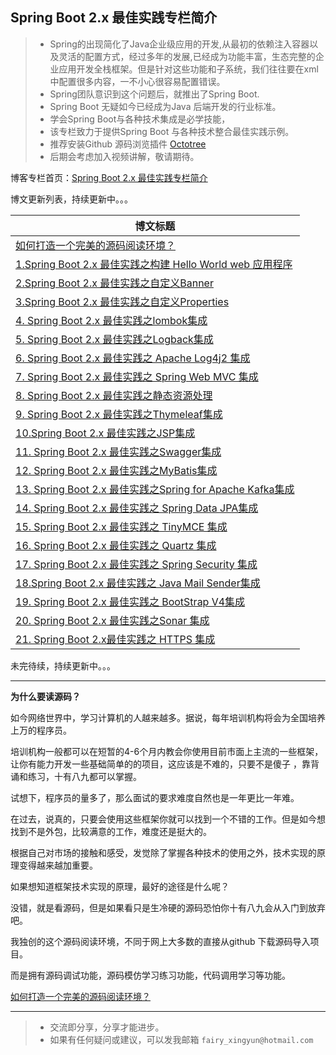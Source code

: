## Spring Boot  2.x 最佳实践专栏简介
> - Spring的出现简化了Java企业级应用的开发,从最初的依赖注入容器以及灵活的配置方式，经过多年的发展,已经成为功能丰富，生态完整的企业应用开发全栈框架。但是针对这些功能和子系统，我们往往要在xml中配置很多内容，一不小心很容易配置错误。 
> - Spring团队意识到这个问题后，就推出了Spring Boot.
> -  Spring Boot 无疑如今已经成为Java 后端开发的行业标准。
> - 学会Spring Boot与各种技术集成是必学技能，
> - 该专栏致力于提供Spring Boot 与各种技术整合最佳实践示例。
> - 推荐安装Github 源码浏览插件 [Octotree](https://www.octotree.io/)
> - 后期会考虑加入视频讲解，敬请期待。

博客专栏首页：[Spring Boot  2.x 最佳实践专栏简介](https://xingyun.blog.csdn.net/category_9284593.html)

博文更新列表，持续更新中。。。

|博文标题|
|--|
| [如何打造一个完美的源码阅读环境？](https://xingyun.blog.csdn.net/article/details/104001278)|
| [1.Spring Boot 2.x 最佳实践之构建 Hello World web 应用程序](https://xingyun.blog.csdn.net/article/details/101110483)|
| [2.Spring Boot 2.x 最佳实践之自定义Banner](https://xingyun.blog.csdn.net/article/details/88819151) |  
| [3.Spring Boot 2.x 最佳实践之自定义Properties](https://xingyun.blog.csdn.net/article/details/89408533)|
|[4. Spring Boot 2.x 最佳实践之lombok集成](https://xingyun.blog.csdn.net/article/details/100763122)|
|[5. Spring Boot 2.x 最佳实践之Logback集成](https://xingyun.blog.csdn.net/article/details/88884141)|
|[6. Spring Boot 2.x 最佳实践之 Apache Log4j2 集成](https://xingyun.blog.csdn.net/article/details/100856124)|
|[7. Spring Boot 2.x 最佳实践之 Spring Web MVC 集成](https://xingyun.blog.csdn.net/article/details/89413333)|
|[8. Spring Boot 2.x 最佳实践之静态资源处理](https://xingyun.blog.csdn.net/article/details/92772523)|
|[9. Spring Boot 2.x 最佳实践之Thymeleaf集成](https://xingyun.blog.csdn.net/article/details/89422513)|
|[10.Spring Boot 2.x 最佳实践之JSP集成](https://xingyun.blog.csdn.net/article/details/89413877)|
|[11. Spring Boot 2.x 最佳实践之Swagger集成](https://xingyun.blog.csdn.net/article/details/89420502)|
|[12. Spring Boot 2.x 最佳实践之MyBatis集成](https://xingyun.blog.csdn.net/article/details/97929511)|
|[13. Spring Boot 2.x 最佳实践之Spring for Apache Kafka集成](https://xingyun.blog.csdn.net/article/details/88974967)|
|[14. Spring Boot 2.x 最佳实践之 Spring Data JPA集成](https://xingyun.blog.csdn.net/article/details/101632155)|
|[15. Spring Boot 2.x 最佳实践之 TinyMCE 集成](https://xingyun.blog.csdn.net/article/details/102492921)| 
|[16. Spring Boot 2.x 最佳实践之 Quartz 集成](https://xingyun.blog.csdn.net/article/details/103067196)|
|[17. Spring Boot 2.x 最佳实践之 Spring Security 集成](https://xingyun.blog.csdn.net/article/details/100038318)|
|[18.Spring Boot 2.x 最佳实践之 Java Mail Sender集成](https://xingyun.blog.csdn.net/article/details/103074053)|
|[19. Spring Boot 2.x 最佳实践之 BootStrap V4集成](https://xingyun.blog.csdn.net/article/details/103735434)|
|[20. Spring Boot 2.x 最佳实践之Sonar 集成](https://xingyun.blog.csdn.net/article/details/103754754)|
|[21. Spring Boot 2.x最佳实践之 HTTPS 集成](https://xingyun.blog.csdn.net/article/details/103607879)|

未完待续，持续更新中。。。

---
**为什么要读源码？**

如今网络世界中，学习计算机的人越来越多。据说，每年培训机构将会为全国培养上万的程序员。

培训机构一般都可以在短暂的4-6个月内教会你使用目前市面上主流的一些框架，让你有能力开发一些基础简单的的项目，这应该是不难的，只要不是傻子 ，靠背诵和练习，十有八九都可以掌握。

试想下，程序员的量多了，那么面试的要求难度自然也是一年更比一年难。

在过去，说真的，只要会使用这些框架你就可以找到一个不错的工作。但是如今想找到不是外包，比较满意的工作，难度还是挺大的。

根据自己对市场的接触和感受，发觉除了掌握各种技术的使用之外，技术实现的原理变得越来越加重要。

如果想知道框架技术实现的原理，最好的途径是什么呢？

没错，就是看源码，但是如果看只是生冷硬的源码恐怕你十有八九会从入门到放弃吧。

我独创的这个源码阅读环境，不同于网上大多数的直接从github 下载源码导入项目。

而是拥有源码调试功能，源码模仿学习练习功能，代码调用学习等功能。

 [如何打造一个完美的源码阅读环境？](https://xingyun.blog.csdn.net/article/details/104001278)
 
---
> - 交流即分享，分享才能进步。
> - 如果有任何疑问或建议，可以发我邮箱 `fairy_xingyun@hotmail.com`
